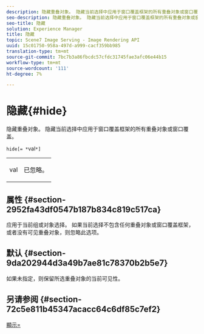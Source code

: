 ```yaml
---
description: 隐藏重叠对象。 隐藏当前选择中应用于窗口覆盖框架的所有重叠对象或窗口覆盖。
seo-description: 隐藏重叠对象。 隐藏当前选择中应用于窗口覆盖框架的所有重叠对象或窗口覆盖。
seo-title: 隐藏
solution: Experience Manager
title: 隐藏
topic: Scene7 Image Serving - Image Rendering API
uuid: 15c01750-958a-497d-a999-cacf359bb985
translation-type: tm+mt
source-git-commit: 7bc7b3a86fbcdc57cfdc31745fae3afc06e44b15
workflow-type: tm+mt
source-wordcount: '111'
ht-degree: 7%

---
```



# 隐藏{#hide}

隐藏重叠对象。 隐藏当前选择中应用于窗口覆盖框架的所有重叠对象或窗口覆盖。

`hide[= *`val`*]`

<table id="simpletable_015459EC2F4642A59B04F0B8064070B1"> 
 <tr class="strow"> 
  <td class="stentry"> <p><span class="codeph"> <span class="varname"> val</span></span> </p> </td> 
  <td class="stentry"> <p>已忽略。 </p></td> 
 </tr> 
</table>

## 属性 {#section-2952fa43df0547b187b834c819c517ca}

应用于当前组或对象选择。 如果当前选择不包含任何重叠对象或窗口覆盖框架，或者没有可见重叠对象，则忽略此选项。

## 默认 {#section-9da202944d3a49b7ae81c78370b2b5e7}

如果未指定，则保留所选重叠对象的当前可见性。

## 另请参阅 {#section-72c5e811b45347acacc64c6df85c7ef2}

[顯示=](../../../../../ir-api/http-protocol/image-rendering-api-ref/c-ir-http-protocol-ref/c-ir-http-protocol-command-reference/r-ir-show.md#reference-f1824e1a501144bc9a6ae28de8e6bcb9)
